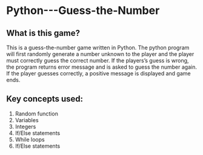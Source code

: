 # Python---Guess-the-Number

## What is this game?
This is a guess-the-number game written in Python. The python program will first randomly generate a number unknown to the player and the player must correctly guess the correct number. If the players’s guess is wrong, the program returns error message and is asked to guess the number again. If the player guesses correctly, a positive message is displayed and game ends.

## Key concepts used:
1. Random function
2. Variables
3. Integers
4. If/Else statements
5. While loops
6. If/Else statements
